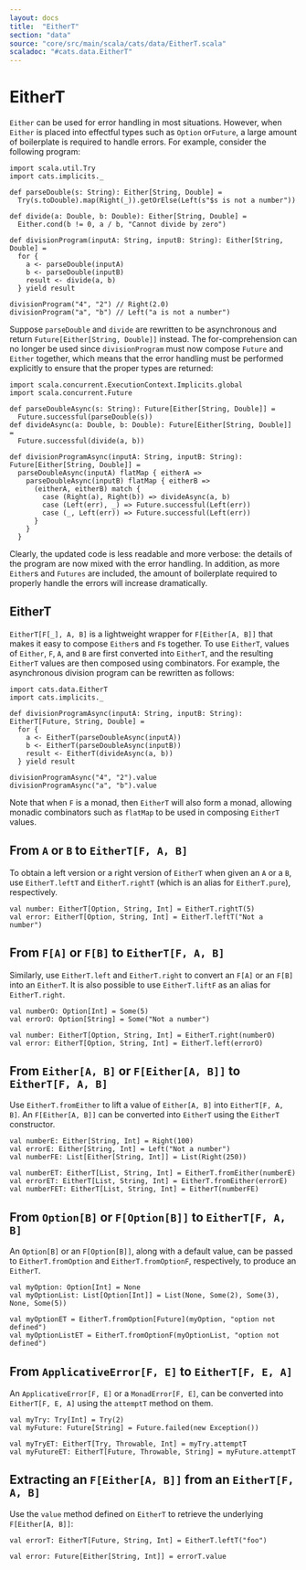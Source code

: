 ```yaml
---
layout: docs
title:  "EitherT"
section: "data"
source: "core/src/main/scala/cats/data/EitherT.scala"
scaladoc: "#cats.data.EitherT"
---
```

# EitherT

`Either` can be used for error handling in most situations. However, when
`Either` is placed into effectful types such as `Option` or`Future`, a large
amount of boilerplate is required to handle errors. For example, consider the
following program:

```tut:book
import scala.util.Try
import cats.implicits._

def parseDouble(s: String): Either[String, Double] =
  Try(s.toDouble).map(Right(_)).getOrElse(Left(s"$s is not a number"))

def divide(a: Double, b: Double): Either[String, Double] =
  Either.cond(b != 0, a / b, "Cannot divide by zero")

def divisionProgram(inputA: String, inputB: String): Either[String, Double] =
  for {
    a <- parseDouble(inputA)
    b <- parseDouble(inputB)
    result <- divide(a, b)
  } yield result

divisionProgram("4", "2") // Right(2.0)
divisionProgram("a", "b") // Left("a is not a number")
```

Suppose `parseDouble` and `divide` are rewritten to be asynchronous and return
`Future[Either[String, Double]]` instead. The for-comprehension can no longer be
used since `divisionProgram` must now compose `Future` and `Either` together,
which means that the error handling must be performed explicitly to ensure that
the proper types are returned:

```tut:silent
import scala.concurrent.ExecutionContext.Implicits.global
import scala.concurrent.Future

def parseDoubleAsync(s: String): Future[Either[String, Double]] =
  Future.successful(parseDouble(s))
def divideAsync(a: Double, b: Double): Future[Either[String, Double]] =
  Future.successful(divide(a, b))

def divisionProgramAsync(inputA: String, inputB: String): Future[Either[String, Double]] =
  parseDoubleAsync(inputA) flatMap { eitherA =>
    parseDoubleAsync(inputB) flatMap { eitherB =>
      (eitherA, eitherB) match {
        case (Right(a), Right(b)) => divideAsync(a, b)
        case (Left(err), _) => Future.successful(Left(err))
        case (_, Left(err)) => Future.successful(Left(err))
      }
    }
  }
```

Clearly, the updated code is less readable and more verbose: the details of the
program are now mixed with the error handling. In addition, as more `Either`s
and `Futures` are included, the amount of boilerplate required to properly
handle the errors will increase dramatically.

## EitherT

`EitherT[F[_], A, B]` is a lightweight wrapper for `F[Either[A, B]]` that makes
it easy to compose `Either`s and `F`s together. To use `EitherT`, values of
`Either`, `F`, `A`, and `B` are first converted into `EitherT`, and the
resulting `EitherT` values are then composed using combinators. For example, the
asynchronous division program can be rewritten as follows:

```tut:book
import cats.data.EitherT
import cats.implicits._

def divisionProgramAsync(inputA: String, inputB: String): EitherT[Future, String, Double] =
  for {
    a <- EitherT(parseDoubleAsync(inputA))
    b <- EitherT(parseDoubleAsync(inputB))
    result <- EitherT(divideAsync(a, b))
  } yield result

divisionProgramAsync("4", "2").value
divisionProgramAsync("a", "b").value
```

Note that when `F` is a monad, then `EitherT` will also form a monad, allowing
monadic combinators such as `flatMap` to be used in composing `EitherT` values.

## From `A` or `B` to `EitherT[F, A, B]`

To obtain a left version or a right version of `EitherT` when given an `A` or a
`B`, use `EitherT.leftT` and `EitherT.rightT` (which is an alias for
`EitherT.pure`), respectively.

```tut:silent
val number: EitherT[Option, String, Int] = EitherT.rightT(5)
val error: EitherT[Option, String, Int] = EitherT.leftT("Not a number")
```

## From `F[A]` or `F[B]` to `EitherT[F, A, B]`

Similarly, use `EitherT.left` and `EitherT.right` to convert an `F[A]` or an `F[B]`
into an `EitherT`. It is also possible to use `EitherT.liftF` as an alias for
`EitherT.right`.

```tut:silent
val numberO: Option[Int] = Some(5)
val errorO: Option[String] = Some("Not a number")

val number: EitherT[Option, String, Int] = EitherT.right(numberO)
val error: EitherT[Option, String, Int] = EitherT.left(errorO)
```

## From `Either[A, B]` or `F[Either[A, B]]` to `EitherT[F, A, B]`

Use `EitherT.fromEither` to lift a value of `Either[A, B]` into `EitherT[F, A, B]`.
An `F[Either[A, B]]` can be converted into `EitherT` using the `EitherT` constructor.

```tut:silent
val numberE: Either[String, Int] = Right(100)
val errorE: Either[String, Int] = Left("Not a number")
val numberFE: List[Either[String, Int]] = List(Right(250))

val numberET: EitherT[List, String, Int] = EitherT.fromEither(numberE)
val errorET: EitherT[List, String, Int] = EitherT.fromEither(errorE)
val numberFET: EitherT[List, String, Int] = EitherT(numberFE)
```

## From `Option[B]` or `F[Option[B]]` to `EitherT[F, A, B]`

An `Option[B]` or an `F[Option[B]]`, along with a default value, can be passed to
`EitherT.fromOption` and `EitherT.fromOptionF`, respectively, to produce an
`EitherT`.

```tut:book
val myOption: Option[Int] = None
val myOptionList: List[Option[Int]] = List(None, Some(2), Some(3), None, Some(5))

val myOptionET = EitherT.fromOption[Future](myOption, "option not defined")
val myOptionListET = EitherT.fromOptionF(myOptionList, "option not defined")
```

## From `ApplicativeError[F, E]` to `EitherT[F, E, A]`

An `ApplicativeError[F, E]` or a `MonadError[F, E]`, can be converted into `EitherT[F, E, A]` 
using the `attemptT` method on them.

```tut:silent
val myTry: Try[Int] = Try(2)
val myFuture: Future[String] = Future.failed(new Exception())

val myTryET: EitherT[Try, Throwable, Int] = myTry.attemptT
val myFutureET: EitherT[Future, Throwable, String] = myFuture.attemptT
```

## Extracting an `F[Either[A, B]]` from an `EitherT[F, A, B]`

Use the `value` method defined on `EitherT` to retrieve the underlying `F[Either[A, B]]`:

```tut:book
val errorT: EitherT[Future, String, Int] = EitherT.leftT("foo")

val error: Future[Either[String, Int]] = errorT.value
```
